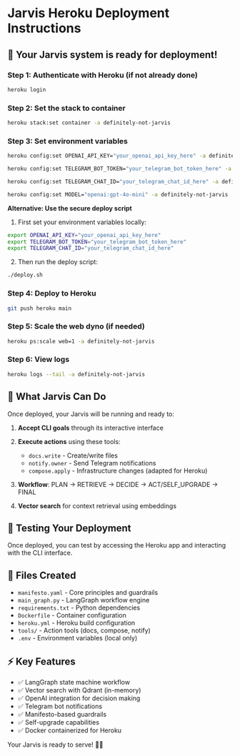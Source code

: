 # Jarvis Heroku Deployment Instructions

## 🚀 Your Jarvis system is ready for deployment!

### Step 1: Authenticate with Heroku (if not already done)
```bash
heroku login
```

### Step 2: Set the stack to container
```bash
heroku stack:set container -a definitely-not-jarvis
```

### Step 3: Set environment variables
```bash
heroku config:set OPENAI_API_KEY="your_openai_api_key_here" -a definitely-not-jarvis

heroku config:set TELEGRAM_BOT_TOKEN="your_telegram_bot_token_here" -a definitely-not-jarvis

heroku config:set TELEGRAM_CHAT_ID="your_telegram_chat_id_here" -a definitely-not-jarvis

heroku config:set MODEL="openai:gpt-4o-mini" -a definitely-not-jarvis
```

**Alternative: Use the secure deploy script**
1. First set your environment variables locally:
```bash
export OPENAI_API_KEY="your_openai_api_key_here"
export TELEGRAM_BOT_TOKEN="your_telegram_bot_token_here" 
export TELEGRAM_CHAT_ID="your_telegram_chat_id_here"
```

2. Then run the deploy script:
```bash
./deploy.sh
```

### Step 4: Deploy to Heroku
```bash
git push heroku main
```

### Step 5: Scale the web dyno (if needed)
```bash
heroku ps:scale web=1 -a definitely-not-jarvis
```

### Step 6: View logs
```bash
heroku logs --tail -a definitely-not-jarvis
```

## 🎯 What Jarvis Can Do

Once deployed, your Jarvis will be running and ready to:

1. **Accept CLI goals** through its interactive interface
2. **Execute actions** using these tools:
   - `docs.write` - Create/write files
   - `notify.owner` - Send Telegram notifications
   - `compose.apply` - Infrastructure changes (adapted for Heroku)

3. **Workflow**: PLAN → RETRIEVE → DECIDE → ACT/SELF_UPGRADE → FINAL

4. **Vector search** for context retrieval using embeddings

## 🧪 Testing Your Deployment

Once deployed, you can test by accessing the Heroku app and interacting with the CLI interface.

## 📁 Files Created
- `manifesto.yaml` - Core principles and guardrails
- `main_graph.py` - LangGraph workflow engine  
- `requirements.txt` - Python dependencies
- `Dockerfile` - Container configuration
- `heroku.yml` - Heroku build configuration
- `tools/` - Action tools (docs, compose, notify)
- `.env` - Environment variables (local only)

## ⚡ Key Features
- ✅ LangGraph state machine workflow
- ✅ Vector search with Qdrant (in-memory)
- ✅ OpenAI integration for decision making
- ✅ Telegram bot notifications
- ✅ Manifesto-based guardrails
- ✅ Self-upgrade capabilities
- ✅ Docker containerized for Heroku

Your Jarvis is ready to serve! 🤖✨
